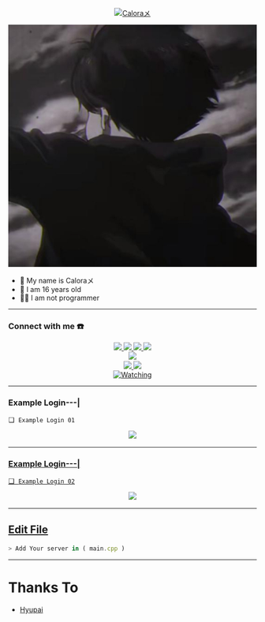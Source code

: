 <p align="center">
    <a href="https://chat.whatsapp.com/GikyZutq2lc7ajrz5RZtex">
        <img
            src="https://readme-typing-svg.herokuapp.com?size=15&width=280&lines=Android+Login+DarkTeam+Java"
            alt="Caloraメ"
        />
    </a>
</p>

<p align="center">
 <img src="https://github.com/calorax/calorax/blob/main/repostastmakefile_1.jpg" />
</p>

<p align="center">

- 👤 My name is Caloraメ
- 💌 I am 16 years old 
- 👨‍💻 I am not programmer

</p>

------
### Connect with me ☎️
<p align="center">
  <a href="https://instagram.com/hydraaml_"><img src="https://img.shields.io/badge/Instagram-E4405F?style=for-the-badge&logo=instagram&logoColor=white"/> 
  <a href="https://wa.me/6282189975711"><img src="https://img.shields.io/badge/WhatsApp-25D366?style=for-the-badge&logo=whatsapp&logoColor=white" />
  <a href="https://www.facebook.com/ditdit.utina"><img src="https://img.shields.io/badge/Facebook-%234267B2.svg?&style=for-the-badge&logo=facebook&logoColor=white" />
  <a href="https://t.me/calorax"><img src="https://img.shields.io/badge/Telegram-%230088cc.svg?&style=for-the-badge&logo=telegram&logoColor=white" /> <br>
  <a href="https://youtube.com/channel/UCsT1hWQcTO4QAvdX0eIhkZg"><img src="https://img.shields.io/badge/YouTube-calorax`-ff0000?style=for-the-badge&logo=youtube&logoColor=ff0000&link=https://youtube.com/channel/UCsT1hWQcTO4QAvdX0eIhkZg" /><br>
  <a name=XyChan`&label=VIEWS&style=flat-square&color=orange" />
  <a href="https://github.com/calorax"><img src="https://img.shields.io/badge/-GitHub-black?style=flat-square&logo=github" /> 
  <a href="https://youtube.com/channel/UCsT1hWQcTO4QAvdX0eIhkZg"><img src="https://img.shields.io/youtube/channel/subscribers/UCsT1hWQcTO4QAvdX0eIhkZg?style=social" /> <br>
  <a href="https://komarev.com/ghpvc/?username=calorax&color=blue&style=flat-square&label=Profile+Views"><img title="Watching" src="https://komarev.com/ghpvc/?username=calorax&color=green&style=flat-square&label=Profile+View"></a>
</p>

------
### Example Login---|

❏  ```Example Login 01```
<p align="center">
  <a href="https://github.com/calorax/Android-Login-DarkTeam-Java"><img src="https://g.top4top.io/p_2488wxedy9.jpg" />
</p>

------

### Example Login---|

❏  ```Example Login 02```
<p align="center">
  <a href="https://github.com/calorax/Android-Login-DarkTeam-Java"><img src="https://b.top4top.io/p_2488fxdl79.jpg" />
</p>

------

## Edit File
```ts
> Add Your server in ( main.cpp )

```
------

# Thanks To
- [Hyupai](https://github.com/hyupai)
